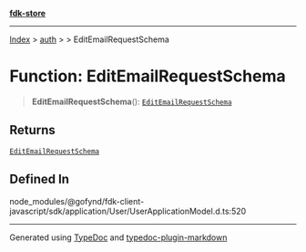 [**fdk-store**](../../../README.md)
***

[Index](../../../API.md) > [auth](../../README.md) > [<internal>](../README.md) > EditEmailRequestSchema

# Function: EditEmailRequestSchema

> **EditEmailRequestSchema**(): [`EditEmailRequestSchema`](../type-aliases/type-alias.EditEmailRequestSchema.md)

## Returns

[`EditEmailRequestSchema`](../type-aliases/type-alias.EditEmailRequestSchema.md)

## Defined In

node\_modules/@gofynd/fdk-client-javascript/sdk/application/User/UserApplicationModel.d.ts:520

***
Generated using [TypeDoc](https://typedoc.org/) and [typedoc-plugin-markdown](https://www.npmjs.com/package/typedoc-plugin-markdown)
